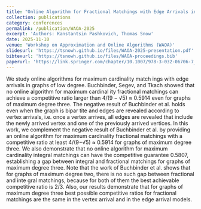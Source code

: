 ```yaml
---
title: "Online Algorithm for Fractional Matchings with Edge Arrivals in Graphs of Maximum Degree Three"
collection: publications
category: conferences
permalink: /publication/WAOA-2025
excerpt: 'Authors: Kanstantsin Pashkovich, Thomas Snow'
date: 2025-11-10
venue: 'Workshop on Approximation and Online Algorithms (WAOA)'
slidesurl: 'https://tsnowh.github.io/files/WAOA-2025-presentation.pdf'
bibtexurl: 'https://tsnowh.github.io/files/WAOA-proceedings.bib'
paperurl: 'https://link.springer.com/chapter/10.1007/978-3-032-06706-7_14'
---
```

<!---
paperurl: 'http://academicpages.github.io/files/paper1.pdf'
citation: 'Your Name, You. (2009). &quot;Paper Title Number 1.&quot; <i>Journal 1</i>. 1(1).'
-->

We study online algorithms for maximum cardinality match
ings with edge arrivals in graphs of low degree. Buchbinder, Segev,
 and Tkach showed that no online algorithm for maximum cardinal
ity fractional matchings can achieve a competitive ratio larger than
 4/(9 − √5) ≈ 0.5914 even for graphs of maximum degree three. The
 negative result of Buchbinder et al. holds even when the graph is bipar
tite and edges are revealed according to vertex arrivals, i.e. once a vertex
 arrives, all edges are revealed that include the newly arrived vertex and
 one of the previously arrived vertices. In this work, we complement the
 negative result of Buchbinder et al. by providing an online algorithm
 for maximum cardinality fractional matchings with a competitive ratio
 at least 4/(9−√5) ≈ 0.5914 for graphs of maximum degree three. We also
 demonstrate that no online algorithm for maximum cardinality integral
 matchings can have the competitive guarantee 0.5807, establishing a gap
 between integral and fractional matchings for graphs of maximum degree
 three. Note that the work of Buchbinder et al. shows that for graphs of
 maximum degree two, there is no such gap between fractional and inte
gral matchings, because for both of them the best achievable competitive
 ratio is 2/3. Also, our results demonstrate that for graphs of maximum
 degree three best possible competitive ratios for fractional matchings are
 the same in the vertex arrival and in the edge arrival models.
